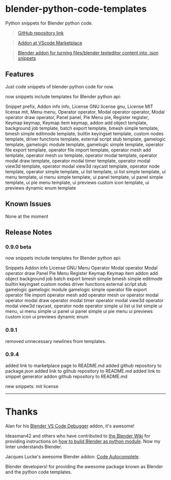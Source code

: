 # blender-python-code-templates

Python snippets for Blender python code.

> [GitHub repository link](https://github.com/nikorummukainen/blender-python-code-templates)

> [Addon at VScode Marketplace](https://marketplace.visualstudio.com/items?itemName=blenderfreetimeprojects.blender-python-code-templates)

> [Blender addon for turning files/blender texteditor content into .json snippets](https://github.com/nikorummukainen/blender-snippet-generator)

## Features

Just code snippets of blender python code for now.

now snippets include templates for Blender python api:

Snippet                         prefix,
Addon info                      info,
License GNU                     license gnu,
License MIT                     license mit,
Menu                            menu,
Operator                        operator,
Modal operator                  operator,
Modal operator draw             operator,
Panel                           panel,
Pie Menu                        pie,
Register                        register,
Keymap                          keymap,
Keymap item                     keymap,
addon add object                template,
background job                  template,
batch export                    template,
bmesh simple                    template,
bmesh simple editmode           template,
builtin keyingset               template,
custom nodes                    template,
driver functions                template,
external script stub            template,
gamelogic                       template,
gamelogic module                template,
gamelogic simple                template,
operator file export            template,
operator file import            template,
operator mesh add               template,
operator mesh uv                template,
operator modal                  template,
operator modal draw             template,
operator modal timer            template,
operator modal view3d           template,
operator modal view3d raycast   template,
operator node                   template,
operator simple                 template,
ui list                         template,
ui list simple                  template,
ui menu                         template,
ui menu simple                  template,
ui panel                        template,
ui panel simple                 template,
ui pie menu                     template,
ui previews custom icon         template,
ui previews dynamic enum        template

## Known Issues

None at the moment

## Release Notes

### 0.9.0 beta
now snippets include templates for Blender python api:

Snippets
Addon info
License GNU
Menu
Operator
Modal operator
Modal operator draw
Panel
Pie Menu
Register
Keymap
Keymap item
addon add object
background job
batch export
bmesh simple
bmesh simple editmode
builtin keyingset
custom nodes
driver functions
external script stub
gamelogic
gamelogic module
gamelogic simple
operator file export
operator file import
operator mesh add
operator mesh uv
operator modal
operator modal draw
operator modal timer
operator modal view3d
operator modal view3d raycast,
operator node
operator simple
ui list
ui list simple
ui menu,
ui menu simple
ui panel
ui panel simple
ui pie menu
ui previews custom icon
ui previews dynamic enum

### 0.9.1

removed unnecessary newlines from templates.

### 0.9.4
added link to marketplace page to README.md
added github repository to package.json
added link to github repository to README.md
added link to snippet generator addon github repository to README.md

new snippets:
mit license

-----------------------------------------------------------------------------------------------------------

# Thanks
Alan for his [Blender VS Code Debugger](https://github.com/alanscodelog/blender-debugger-for-vscode) addon, it's awesome!

Ideasman42 and others who have contributed to [the Blender Wiki](https://wiki.blender.org) for providing instructions on [how to build Blender as python module](https://wiki.blender.org/index.php/User:Ideasman42/BlenderAsPyModule). Now my linter understands Blender.

Jacques Lucke's awesome Blender addon: [Code Autocomplete](https://www.blendermarket.com/products/code-autocomplete).

Blender developers! for providing the awesome package known as Blender and the python code templates.